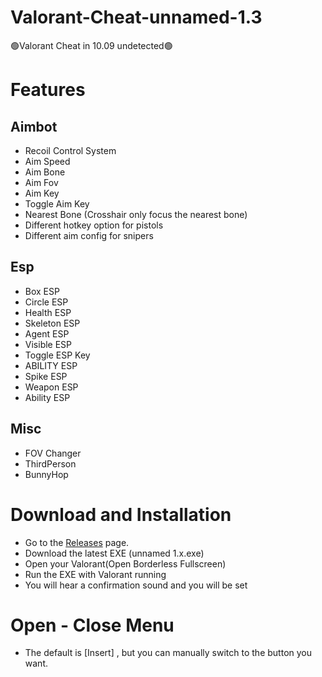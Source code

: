 # Valorant-Cheat-unnamed-1.3
🟢Valorant Cheat in 10.09 undetected🟢

# Features
## Aimbot
- Recoil Control System  
- Aim Speed  
- Aim Bone  
- Aim Fov  
- Aim Key  
- Toggle Aim Key  
- Nearest Bone (Crosshair only focus the nearest bone)  
- Different hotkey option for pistols  
- Different aim config for snipers  
## Esp
- Box ESP   
- Circle ESP  
- Health ESP  
- Skeleton ESP  
- Agent ESP  
- Visible ESP  
- Toggle ESP Key  
- ABILITY ESP  
- Spike ESP  
- Weapon ESP  
- Ability ESP 
## Misc
- FOV Changer  
- ThirdPerson  
- BunnyHop  
# Download and Installation
- Go to the [Releases](https://github.com/zata111812/Valorant-Cheat-unnamed-1.3/releases/tag/v1.3) page.  
- Download the latest EXE (unnamed 1.x.exe)  
- Open your Valorant(Open Borderless Fullscreen)  
- Run the EXE with Valorant running  
- You will hear a confirmation sound and you will be set  
# Open - Close Menu
- The default is [Insert] , but you can manually switch to the button you want.  









